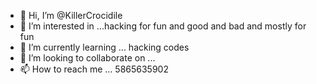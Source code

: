 - 👋 Hi, I’m @KillerCrocidile
- 👀 I’m interested in ...hacking for fun and good and bad and mostly for fun
- 🌱 I’m currently learning ... hacking codes
- 💞️ I’m looking to collaborate on ...
- 📫 How to reach me ... 5865635902

<!---
KillerCrocidile/KillerCrocidile is a ✨ special ✨ repository because its `README.md` (this file) appears on your GitHub profile.
You can click the Preview link to take a look at your changes.
--->
